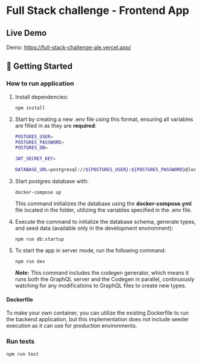 <h1>Full Stack challenge - Frontend App</h1>

## Live Demo

Demo: https://full-stack-challenge-ale.vercel.app/

## 🚀 Getting Started


### How to run application

1. Install dependencies:
    ```
    npm install
    ```
2. Start by creating a new .env file using this format, ensuring all variables are filled in as they are **required**:
    ```bash
    POSTGRES_USER=
    POSTGRES_PASSWORD=
    POSTGRES_DB=
    
    JWT_SECRET_KEY=
    
    DATABASE_URL=postgresql://${POSTGRES_USER}:${POSTGRES_PASSWORD}@localhost:5432/${POSTGRES_DB}?schema=public
    ```
2. Start postgres database with:
    ```
    docker-compose up
    ```
   This command initializes the database using the **docker-compose.yml** file located in the folder, utilizing the variables specified in the .env file.


3. Execute the command to initialize the database schema, generate types, and seed data (available only in the development environment):
    ```
    npm run db:startup
    ```
4. To start the app in server mode, run the following command:
    ```
    npm run dev
    ```
   ***Note:*** This command includes the codegen generator, which means it runs both the GraphQL server and the Codegen in parallel, continuously watching for any modifications to GraphQL files to create new types.

#### Dockerfile

To make your own container, you can utilize the existing Dockerfile to run the backend application, but this implementation does not include seeder execution as it can use for production environments.

### Run tests

```
npm run test
```

